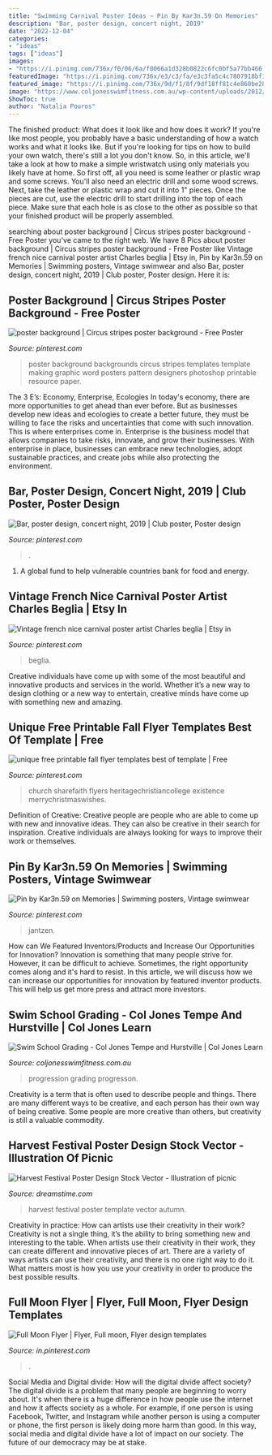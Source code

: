 ```yaml
---
title: "Swimming Carnival Poster Ideas ~ Pin By Kar3n.59 On Memories"
description: "Bar, poster design, concert night, 2019"
date: "2022-12-04"
categories:
- "ideas"
tags: ["ideas"]
images:
- "https://i.pinimg.com/736x/f0/06/6a/f0066a1d328b0822c6fc0bf5a77bb466.jpg"
featuredImage: "https://i.pinimg.com/736x/e3/c3/fa/e3c3fa5c4c7807918bf1d051434a6c3f--poster-making-circus-poster.jpg?b=t"
featured_image: "https://i.pinimg.com/736x/9d/f1/8f/9df18ff81c4e860be28595be1be6ff1b.jpg"
image: "https://www.coljonesswimfitness.com.au/wp-content/uploads/2012/07/Sticker-Chart-Sydney-Swim-School-482x1024.jpg"
ShowToc: true
author: "Natalia Pouros"
---
```



The finished product: What does it look like and how does it work?
If you're like most people, you probably have a basic understanding of how a watch works and what it looks like. But if you're looking for tips on how to build your own watch, there's still a lot you don't know.  So, in this article, we'll take a look at how to make a simple wristwatch using only materials you likely have at home. 
So first off, all you need is some leather or plastic wrap and some screws. You'll also need an electric drill and some wood screws. Next, take the leather or plastic wrap and cut it into 1" pieces. Once the pieces are cut, use the electric drill to start drilling into the top of each piece. Make sure that each hole is as close to the other as possible so that your finished product will be properly assembled.

	

		
searching about poster background | Circus stripes poster background - Free Poster you've came to the right web. We have 8 Pics about poster background | Circus stripes poster background - Free Poster like Vintage french nice carnival poster artist Charles beglia | Etsy in, Pin by Kar3n.59 on Memories | Swimming posters, Vintage swimwear and also Bar, poster design, concert night, 2019 | Club poster, Poster design. Here it is:
		
    
## Poster Background | Circus Stripes Poster Background - Free Poster

<img loading=lazy src="https://i.pinimg.com/736x/e3/c3/fa/e3c3fa5c4c7807918bf1d051434a6c3f--poster-making-circus-poster.jpg?b=t" onerror="this.onerror=null;this.src='https://tse4.mm.bing.net/th?id=OIP.cwMQUk6iWS5MA3F4O4exgwHaKU&amp;pid=15.1';" alt="poster background | Circus stripes poster background - Free Poster">

_Source: pinterest.com_

>poster background backgrounds circus stripes templates template making graphic word posters pattern designers photoshop printable resource paper. 

	

The 3 E’s: Economy, Enterprise, Ecologies
In today's economy, there are more opportunities to get ahead than ever before. But as businesses develop new ideas and ecologies to create a better future, they must be willing to face the risks and uncertainties that come with such innovation. This is where enterprises come in. Enterprise is the business model that allows companies to take risks, innovate, and grow their businesses. With enterprise in place, businesses can embrace new technologies, adopt sustainable practices, and create jobs while also protecting the environment.

    
## Bar, Poster Design, Concert Night, 2019 | Club Poster, Poster Design

<img loading=lazy src="https://i.pinimg.com/736x/f8/95/0a/f8950a6167ed9cfb3b855cdda3079898.jpg" onerror="this.onerror=null;this.src='https://tse3.mm.bing.net/th?id=OIP.C_nM9z-g9PLz2mzh6TYq7QHaKe&amp;pid=15.1';" alt="Bar, poster design, concert night, 2019 | Club poster, Poster design">

_Source: pinterest.com_

>. 

	

1. A global fund to help vulnerable countries bank for food and energy.

    
## Vintage French Nice Carnival Poster Artist Charles Beglia | Etsy In

<img loading=lazy src="https://i.pinimg.com/736x/a0/39/0c/a0390cc88a16cdba40c64f39157c03da.jpg" onerror="this.onerror=null;this.src='https://tse2.mm.bing.net/th?id=OIP.5xiEORs5kayV-k91nJdVagHaLx&amp;pid=15.1';" alt="Vintage french nice carnival poster artist Charles beglia | Etsy in">

_Source: pinterest.com_

>beglia. 

	

Creative individuals have come up with some of the most beautiful and innovative products and services in the world. Whether it’s a new way to design clothing or a new way to entertain, creative minds have come up with something new and amazing.

    
## Unique Free Printable Fall Flyer Templates Best Of Template | Free

<img loading=lazy src="https://i.pinimg.com/736x/9d/f1/8f/9df18ff81c4e860be28595be1be6ff1b.jpg" onerror="this.onerror=null;this.src='https://tse3.mm.bing.net/th?id=OIP.xRs0zpedEFIIkAnYeZXMZAHaJl&amp;pid=15.1';" alt="unique free printable fall flyer templates best of template | Free">

_Source: pinterest.com_

>church sharefaith flyers heritagechristiancollege existence merrychristmaswishes. 

	

Definition of Creative:
Creative people are people who are able to come up with new and innovative ideas. They can also be creative in their search for inspiration. Creative individuals are always looking for ways to improve their work or themselves.

    
## Pin By Kar3n.59 On Memories | Swimming Posters, Vintage Swimwear

<img loading=lazy src="https://i.pinimg.com/originals/33/e1/35/33e135d33b12c1eee7b1c3228ebb9bdb.jpg" onerror="this.onerror=null;this.src='https://tse2.mm.bing.net/th?id=OIP.xXhfaGk8HaV-eEK9b_MNYQHaJ3&amp;pid=15.1';" alt="Pin by Kar3n.59 on Memories | Swimming posters, Vintage swimwear">

_Source: pinterest.com_

>jantzen. 

	

How can We Featured Inventors/Products and Increase Our Opportunities for Innovation?
Innovation is something that many people strive for. However, it can be difficult to achieve. Sometimes, the right opportunity comes along and it's hard to resist. In this article, we will discuss how we can increase our opportunities for innovation by featured inventor products. This will help us get more press and attract more investors.

    
## Swim School Grading - Col Jones Tempe And Hurstville | Col Jones Learn

<img loading=lazy src="https://www.coljonesswimfitness.com.au/wp-content/uploads/2012/07/Sticker-Chart-Sydney-Swim-School-482x1024.jpg" onerror="this.onerror=null;this.src='https://tse2.mm.bing.net/th?id=OIP.dC1-rrZAgsvGWGLN8bBt6QHaPv&amp;pid=15.1';" alt="Swim School Grading - Col Jones Tempe and Hurstville | Col Jones Learn">

_Source: coljonesswimfitness.com.au_

>progression grading progresson. 

	

Creativity is a term that is often used to describe people and things. There are many different ways to be creative, and each person has their own way of being creative. Some people are more creative than others, but creativity is still a valuable commodity.

    
## Harvest Festival Poster Design Stock Vector - Illustration Of Picnic

<img loading=lazy src="https://thumbs.dreamstime.com/b/harvest-festival-poster-design-vector-autumn-template-elements-layered-separately-vector-file-74759680.jpg" onerror="this.onerror=null;this.src='https://tse1.mm.bing.net/th?id=OIP.eQcx69I_YNO22VTl8ngGCgHaKl&amp;pid=15.1';" alt="Harvest Festival Poster Design Stock Vector - Illustration of picnic">

_Source: dreamstime.com_

>harvest festival poster template vector autumn. 

	

Creativity in practice: How can artists use their creativity in their work?
Creativity is not a single thing, it’s the ability to bring something new and interesting to the table. When artists use their creativity in their work, they can create different and innovative pieces of art. There are a variety of ways artists can use their creativity, and there is no one right way to do it. What matters most is how you use your creativity in order to produce the best possible results.

    
## Full Moon Flyer | Flyer, Full Moon, Flyer Design Templates

<img loading=lazy src="https://i.pinimg.com/736x/f0/06/6a/f0066a1d328b0822c6fc0bf5a77bb466.jpg" onerror="this.onerror=null;this.src='https://tse1.mm.bing.net/th?id=OIP.YDJ7yOpst3rtqG7LgzuSqwHaK4&amp;pid=15.1';" alt="Full Moon Flyer | Flyer, Full moon, Flyer design templates">

_Source: in.pinterest.com_

>. 

	

Social Media and Digital divide: How will the digital divide affect society?
The digital divide is a problem that many people are beginning to worry about. It's when there is a huge difference in how people use the internet and how it affects society as a whole. For example, if one person is using Facebook, Twitter, and Instagram while another person is using a computer or phone, the first person is likely doing more harm than good. In this way, social media and digital divide have a lot of impact on our society. The future of our democracy may be at stake.

